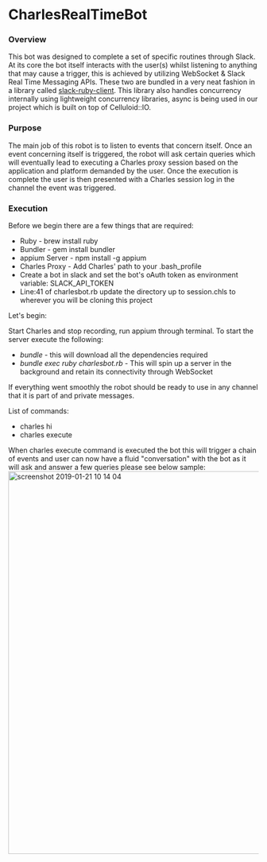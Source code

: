 # CharlesRealTimeBot

### Overview 

This bot was designed to complete a set of specific routines through Slack. At its core the bot itself interacts with the user(s) 
whilst listening to anything that may cause a trigger, this is achieved by utilizing WebSocket & Slack Real 
Time Messaging APIs. These two are bundled in a very neat fashion in a library called [slack-ruby-client](https://github.com/slack-ruby/slack-ruby-client).
This library also handles concurrency internally using lightweight concurrency libraries, async is being used in our project which
is built on top of Celluloid::IO.

### Purpose

The main job of this robot is to listen to events that concern itself. Once an event concerning itself is triggered, the robot 
will ask certain queries which will eventually lead to executing a Charles proxy session based on the application and platform demanded
by the user. Once the execution is complete the user is then presented with a Charles session log in the channel the event was triggered.
 
### Execution 

Before we begin there are a few things that are required:

* Ruby - brew install ruby 
* Bundler - gem install bundler
* appium Server - npm install -g appium
* Charles Proxy - Add Charles' path to your .bash_profile
* Create a bot in slack and set the bot's oAuth token as environment variable: SLACK_API_TOKEN
* Line:41 of charlesbot.rb update the directory up to session.chls to wherever you will be cloning this project

Let's begin:

Start Charles and stop recording, run appium through terminal. To start the server execute the following:
- *bundle* - this will download all the dependencies required
- *bundle exec ruby charlesbot.rb* - This will spin up a server in the background and retain its connectivity through WebSocket

If everything went smoothly the robot should be ready to use in any channel that it is part of and private messages.

List of commands:
- charles hi
- charles execute


When charles execute command is executed the bot this will trigger a chain of events and user can now
have a fluid "conversation" with the bot as it will ask and answer a few queries please see below sample:
<img width="770" alt="screenshot 2019-01-21 10 14 04" src="https://user-images.githubusercontent.com/24193787/51485432-0ccdd400-1d6c-11e9-9fa2-a3d44f0b098e.png">
